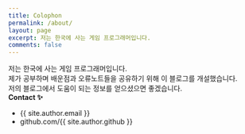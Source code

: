 ```yaml
---
title: Colophon
permalink: /about/
layout: page
excerpt: 저는 한국에 사는 게임 프로그래머입니다.
comments: false
---
```

저는 한국에 사는 게임 프로그래머입니다. <br>
제가 공부하며 배운점과 오류노트들을 공유하기 위해 이 블로그를 개설했습니다.<br>
저의 블로그에서 도움이 되는 정보를 얻으셨으면 좋겠습니다.<br>
**Contact ✨**

- {{ site.author.email }}
- github.com/{{ site.author.github }}
